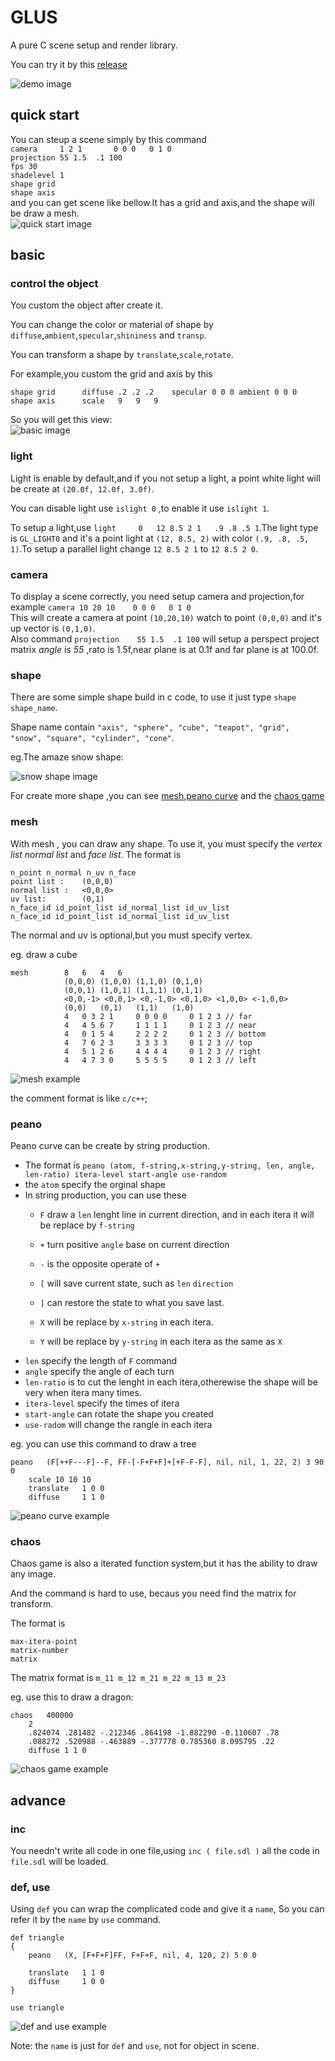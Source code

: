 GLUS 
====

A pure C scene setup and render library.

You can try it by this [release](./doc/glus.zip)

![demo image](./doc/demo.png)

## quick start
You can steup a scene simply by this command <br>
`camera		1 2 1		0 0 0	0 1 0`<br>
`projection	55 1.5	.1 100`<br>
`fps 30`<br>
`shadelevel 1`<br>
`shape grid`<br>
`shape axis`<br>
and you can get scene like bellow.It has a grid and axis,and the shape will be draw a mesh.<br>
![quick start image](./doc/quick.png)

## basic

### control the object
You custom the object after create it.

You can change the color or material of shape by `diffuse`,`ambient`,`specular`,`shininess` and `transp`.

You can transform a shape by `translate`,`scale`,`rotate`.

For example,you custom the grid and axis by this
``` 
shape grid		diffuse	.2 .2 .2	specular 0 0 0 ambient 0 0 0
shape axis		scale	9	9	9
```
So you will get this view:<br>
![basic image](./doc/basic.png)



### light
Light is enable by default,and if you not setup a light, a point white light will be create at `(20.0f, 12.0f, 3.0f)`.

You can disable light use `islight 0` ,to enable it use `islight 1`.

To setup a light,use `light		0	12 8.5 2 1   .9 .8 .5 1`.The light type is `GL_LIGHT0` and it's a point light at `(12, 8.5, 2)` with color `(.9, .8, .5, 1)`.To setup a parallel light change `12 8.5 2 1` to `12 8.5 2 0`.


### camera
To display a scene correctly, you need setup camera and projection,for example
    `camera	10 20 10	0 0 0	0 1 0`<br>
    This will create a camera at point `(10,20,10)` watch to point `(0,0,0)` and it's up vector is `(0,1,0)`.<br>
    Also command `projection	55 1.5	.1 100` will setup a perspect project matrix *angle* is *55* ,rato is 1.5f,near plane is at 0.1f and far plane is at 100.0f.

### shape
There are some simple shape build in c code, to use it just type `shape shape_name`.

Shape name contain `"axis", "sphere", "cube", "teapot", "grid", "snow", "square", "cylinder", "cone"`.

eg.The amaze snow shape:

![snow shape image](./doc/snow.png)

For create more shape ,you can see [mesh](#mesh),[peano curve](#peano) and the [chaos game](#chaos)

### mesh
With mesh , you can draw any shape. To use it, you must specify the *vertex list* *normal list* and *face list*.
The format is 
```
n_point n_normal n_uv n_face
point list :    (0,0,0)
normal list :   <0,0,0>
uv list:        (0,1)
n_face_id id_point_list id_normal_list id_uv_list
n_face_id id_point_list id_normal_list id_uv_list
```
The normal and uv is optional,but you must specify vertex.

eg. draw a cube
```
mesh		8	6	4	6
			(0,0,0)	(1,0,0) (1,1,0) (0,1,0)
			(0,0,1)	(1,0,1) (1,1,1) (0,1,1)
			<0,0,-1> <0,0,1> <0,-1,0> <0,1,0> <1,0,0> <-1,0,0>
			(0,0)	(0,1)	(1,1)	(1,0)
			4	0 3 2 1		0 0 0 0		0 1 2 3 // far
			4	4 5 6 7		1 1 1 1		0 1 2 3 // near
			4	0 1 5 4		2 2 2 2		0 1 2 3 // bottom
			4	7 6 2 3		3 3 3 3		0 1 2 3 // top
			4	5 1 2 6		4 4 4 4		0 1 2 3 // right
			4	4 7 3 0		5 5 5 5		0 1 2 3 // left
```

![mesh example](./doc/mesh.png)

the comment format is like `c/c++`;

### peano
Peano curve can be create by string production.
* The format is 
`peano (atom, f-string,x-string,y-string, len, angle, len-ratio) itera-level start-angle use-random`
* the `atom` specify the orginal shape
* In string production, you can use these
  * `F` draw a `len` lenght line in current direction, and in each itera it will be replace by `f-string`
  * `+` turn positive `angle` base on current direction
  * `-` is the opposite operate of `+`
  * `[` will save current state, such as `len` `direction`
  * `]` can restore the state to what you save last.

  * `X` will be replace by `x-string` in each itera.
  * `Y` will be replace by `y-string` in each itera as the same as `X`
* `len` specify the length of `F` command
* `angle` specify the angle of each turn
* `len-ratio` is to cut the lenght in each itera,otherewise the shape will be very when itera many times.
* `itera-level` specify the times of itera
* `start-angle` can rotate the shape you created
* `use-radom` will change the rangle in each itera

eg. you can use this command to draw a tree
```
peano	(F[++F---F]--F, FF-[-F+F+F]+[+F-F-F], nil, nil, 1, 22, 2) 3 90 0
    scale 10 10 10
	translate	1 0 0
	diffuse		1 1 0
```
![peano curve example](./doc/peano.png)

### chaos

Chaos game is also a iterated function system,but it has the ability to draw any image.

And the command is hard to use, becaus you need find the matrix for transform.

The format is 
```
max-itera-point 
matrix-number 
matrix
```
The matrix format is `m_11 m_12 m_21 m_22 m_13 m_23 `

eg. use this to draw a dragon:
```
chaos   400000
	2
	.824074 .281482 -.212346 .864198 -1.882290 -0.110607 .78
	.088272 .520988 -.463889 -.377778 0.785360 8.095795 .22
    diffuse 1 1 0
```
![chaos game example](./doc/chaos.png)
 

## advance 
### inc
You needn't write all code in one file,using `inc ( file.sdl )` all the code in `file.sdl` will be loaded.

### def, use
Using `def` you can wrap the complicated code and give it a `name`, So you can refer it by the `name` by `use` command.

```
def triangle
{
	peano	(X, [F+F+F]FF, F+F+F, nil, 4, 120, 2) 5 0 0

	translate	1 1 0
	diffuse		1 0 0
}

use triangle
```

![def and use example](./doc/def-use.png)

Note: the `name` is just for `def` and `use`, not for object in scene.
